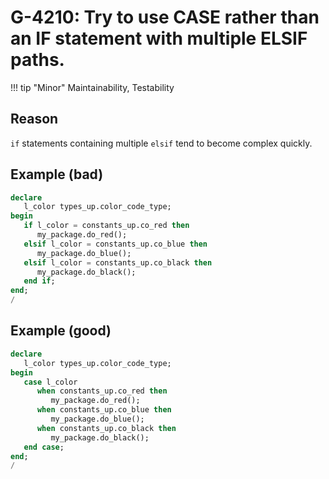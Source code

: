# G-4210: Try to use CASE rather than an IF statement with multiple ELSIF paths.

!!! tip "Minor"
    Maintainability, Testability

## Reason

`if` statements containing multiple `elsif` tend to become complex quickly.

## Example (bad)

``` sql hl_lines="4-10"
declare
   l_color types_up.color_code_type;
begin
   if l_color = constants_up.co_red then
      my_package.do_red();
   elsif l_color = constants_up.co_blue then
      my_package.do_blue();
   elsif l_color = constants_up.co_black then
      my_package.do_black();
   end if;
end;
/
```

## Example (good)

``` sql hl_lines="4-11"
declare
   l_color types_up.color_code_type;
begin
   case l_color
      when constants_up.co_red then
         my_package.do_red();
      when constants_up.co_blue then
         my_package.do_blue();
      when constants_up.co_black then
         my_package.do_black();
   end case;
end;
/
```